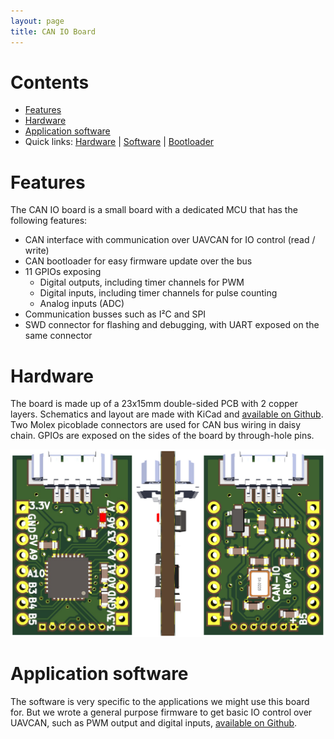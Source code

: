 ```yaml
---
layout: page
title: CAN IO Board
---
```


<h1>Contents</h1>
<p>
    <ul>
        <li><a href="io_board.html#features">Features</a></li>
        <li><a href="io_board.html#hardware">Hardware</a></li>
        <li><a href="io_board.html#software">Application software</a></li>
        <li>Quick links:
            <a href="https://github.com/cvra/can-io-board">Hardware</a> |
            <a href="https://github.com/cvra/robot-software/tree/master/can-io-firmware">Software</a> |
            <a href="https://github.com/cvra/can-bootloader">Bootloader</a>
        </li>
    </ul>
</p>

<a name="features"></a>

# Features

The CAN IO board is a small board with a dedicated MCU that has the following features:

 - CAN interface with communication over UAVCAN for IO control (read / write)
 - CAN bootloader for easy firmware update over the bus
 - 11 GPIOs exposing
     * Digital outputs, including timer channels for PWM
     * Digital inputs, including timer channels for pulse counting
     * Analog inputs (ADC)
 - Communication busses such as I²C and SPI
 - SWD connector for flashing and debugging, with UART exposed on the same connector

<a name="hardware"></a>

# Hardware

The board is made up of a 23x15mm double-sided PCB with 2 copper layers.
Schematics and layout are made with KiCad and <a href="https://github.com/cvra/can-io-board">available on Github</a>.
Two Molex picoblade connectors are used for CAN bus wiring in daisy chain.
GPIOs are exposed on the sides of the board by through-hole pins.

![CAN IO board](/images/technologies/3d-io-board.png)

<a name="software"></a>

# Application software

The software is very specific to the applications we might use this board for.
But we wrote a general purpose firmware to get basic IO control over UAVCAN, such as PWM output and digital inputs, [available on Github](https://github.com/cvra/robot-software/tree/master/can-io-firmware).
